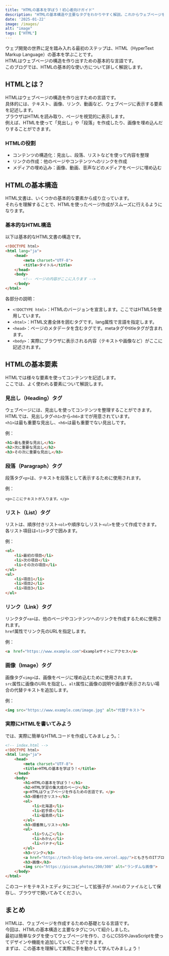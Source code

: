 ```yaml
---
title: "HTMLの基本を学ぼう！初心者向けガイド"
description: "HTMLの基本構造や主要なタグをわかりやすく解説。これからウェブページを作成したい方に向けて、HTMLの基礎知識を一から学べる初心者向けのガイドです。実際のコード例を交えて、HTMLを使ったページ作成方法を紹介します。"
date: '2025-01-22'
image: /images/
alt: "image"
tags: ["HTML"]
---
```


ウェブ開発の世界に足を踏み入れる最初のステップは、HTML（HyperText Markup Language）の基本を学ぶことです。  
HTMLはウェブページの構造を作り出すための基本的な言語です。  
このブログでは、HTMLの基本的な使い方について詳しく解説します。  

## HTMLとは？

HTMLはウェブページの構造を作り出すための言語です。  
具体的には、テキスト、画像、リンク、動画など、ウェブページに表示する要素を記述します。  
ブラウザはHTMLを読み取り、ページを視覚的に表示します。  
例えば、HTMLを使って「見出し」や「段落」を作成したり、画像を埋め込んだりすることができます。  

### HTMLの役割

- コンテンツの構造化：見出し、段落、リストなどを使って内容を整理  
- リンクの作成：他のページやコンテンツへのリンクを作成  
- メディアの埋め込み：画像、動画、音声などのメディアをページに埋め込む  

## HTMLの基本構造

HTML文書は、いくつかの基本的な要素から成り立っています。  
それらを理解することで、HTMLを使ったページ作成がスムーズに行えるようになります。  

### 基本的なHTML構造

以下は基本的なHTML文書の構造です。  
```html
<!DOCTYPE html>
<html lang="ja">
    <head>
        <meta charset="UTF-8">
        <title>タイトル</title>
    </head>
    <body>
        <!-- ページの内容がここに入ります -->
    </body>
</html>
```
各部分の説明：
- `<!DOCTYPE html>`：HTMLのバージョンを宣言します。ここではHTML5を使用しています。  
- `<html>`：HTML文書全体を囲むタグです。lang属性で言語を指定します。  
- `<head>`：ページのメタデータを含むタグです。metaタグやtitleタグが含まれます。  
- `<body>`：実際にブラウザに表示される内容（テキストや画像など）がここに記述されます。  

## HTMLの基本要素

HTMLでは様々な要素を使ってコンテンツを記述します。  
ここでは、よく使われる要素について解説します。  

### 見出し（Heading）タグ

ウェブページには、見出しを使ってコンテンツを整理することができます。  
HTMLでは、見出しタグ`<h1>`から`<h6>`までが用意されています。  
`<h1>`は最も重要な見出し、`<h6>`は最も重要でない見出しです。  

例：
```html
<h1>最も重要な見出し</h1>
<h2>次に重要な見出し</h2>
<h3>その次に重要な見出し</h3>
```

### 段落（Paragraph）タグ

段落タグ`<p>`は、テキストを段落として表示するために使用されます。  

例：
```
<p>ここにテキストが入ります。</p>
```

### リスト（List）タグ

リストは、順序付きリスト`<ol>`や順序なしリスト`<ul>`を使って作成できます。  
各リスト項目は`<li>`タグで囲みます。  

例：
```html
<ol>
    <li>最初の項目</li>
    <li>次の項目</li>
    <li>その次の項目</li>
</ol>
<ul>
    <li>項目1</li>
    <li>項目2</li>
    <li>項目3</li>
</ul>
```

### リンク（Link）タグ

リンクタグ`<a>`は、他のページやコンテンツへのリンクを作成するために使用されます。  
`href`属性でリンク先のURLを指定します。  

例：
```html
<a　href="https://www.example.com">Exampleサイトにアクセス</a>
```

### 画像（Image）タグ

画像タグ`<img>`は、画像をページに埋め込むために使用されます。  
`src`属性に画像のURLを指定し、`alt`属性に画像の説明や画像が表示されない場合の代替テキストを追加します。  

例：
```html
<img src="https://www.example.com/image.jpg" alt="代替テキスト">
```

### 実際にHTMLを書いてみよう

では、実際に簡単なHTMLコードを作成してみましょう。：
```html
<!-- index.html -->
<!DOCTYPE html>
<html lang="ja">
    <head>
        <meta charset="UTF-8">
        <title>HTMLの基本を学ぼう！</title>
    </head>
    <body>
        <h1>HTMLの基本を学ぼう！</h1>
        <h2>HTML学習の集大成のページ</h2>
        <p>HTMLはウェブページを作るための言語です。</p>
        <h3>順番付きリスト</h3>
        <ol>
            <li>北海道</li>
            <li>岩手県</li>
            <li>福島県</li>
        </ol>
        <h3>順番無しリスト</h3>
        <ul>
            <li>りんご</li>
            <li>みかん</li>
            <li>バナナ</li>
        </ul>
        <h3>リンク</h3>
        <a href="https://tech-blog-beta-one.vercel.app/">ともきちのITブログ</a>
        <h3>画像</h3>
        <img src="https://picsum.photos/200/300" alt="ランダムな画像">
    </body>
</html>
```
このコードをテキストエディタにコピーして拡張子が`.html`のファイルとして保存し、ブラウザで開いてみてください。  
## まとめ

HTMLは、ウェブページを作成するための基礎となる言語です。  
今回は、HTMLの基本構造と主要なタグについて紹介しました。  
最初は簡単なタグを使ってウェブページを作り、さらにCSSやJavaScriptを使ってデザインや機能を追加していくことができます。  
まずは、この基本を理解して実際に手を動かして学んでみましょう！  
